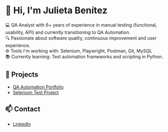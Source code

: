 # 👋 Hi, I'm Julieta Benítez

💻 QA Analyst with 6+ years of experience in manual testing (functional, usability, API) and currently transitioning to QA Automation.  
🔍 Passionate about software quality, continuous improvement and user experience.  
⚙️ Tools I'm working with: Selenium, Playwright, Postman, Git, MySQL  
📚 Currently learning: Test automation frameworks and scripting in Python.

## 🧪 Projects

- [QA Automation Portfolio](https://github.com/julietajbenitez/qa-automation-portfolio)
- [Selenium Test Project](https://github.com/julietajbenitez/selenium-test-project)

## 📫 Contact

- [LinkedIn](https://www.linkedin.com/in/julieta-jazmin-benitez-2751b6137/)
